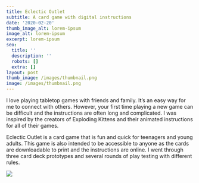 ```yaml
---
title: Eclectic Outlet
subtitle: A card game with digital instructions
date: '2020-02-20'
thumb_image_alt: lorem-ipsum
image_alt: lorem-ipsum
excerpt: lorem-ipsum
seo:
  title: ''
  description: ''
  robots: []
  extra: []
layout: post
thumb_image: /images/thumbnail.png
image: /images/thumbnail.png
---
```

I love playing tabletop games with friends and family. It’s an easy way for me to connect with others. However, your first time playing a new game can be difficult and the instructions are often long and complicated. I was inspired by the creators of Exploding Kittens and their animated instructions for all of their games.

Eclectic Outlet is a card game that is fun and quick for teenagers and young adults. This game is also intended to be accessible to anyone as the
cards are downloadable to print and the instructions are online. I went through three card deck prototypes and several rounds of play testing with different rules.

![](/images/eclectic3.jpg)
